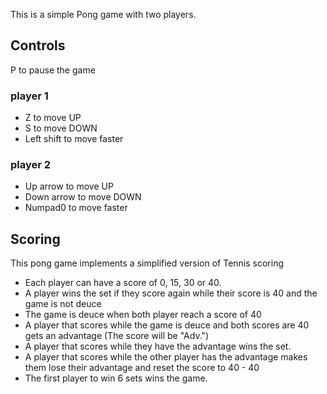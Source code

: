 This is a simple Pong game with two players.

## Controls
P to pause the game

### player 1
* Z to move UP
* S to move DOWN
* Left shift to move faster

### player 2
* Up arrow to move UP
* Down arrow to move DOWN
* Numpad0 to move faster

## Scoring

This pong game implements a simplified version of Tennis scoring

* Each player can have a score of 0, 15, 30 or 40.
* A player wins the set if they score again while their score is 40 and the game is not deuce
* The game is deuce when both player reach a score of 40
* A player that scores while the game is deuce and both scores are 40 gets an advantage (The score will be "Adv.")
* A player that scores while they have the advantage wins the set.
* A player that scores while the other player has the advantage makes them lose their advantage and reset the score to 40 - 40
* The first player to win 6 sets wins the game.
